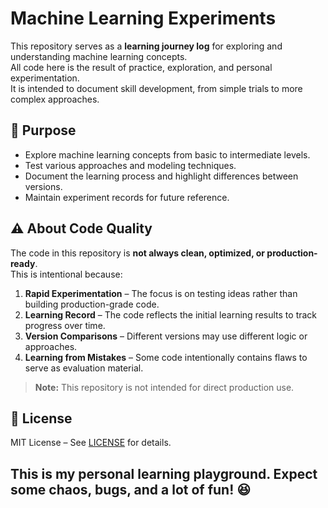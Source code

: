 # Machine Learning Experiments

This repository serves as a **learning journey log** for exploring and understanding machine learning concepts.  
All code here is the result of practice, exploration, and personal experimentation.  
It is intended to document skill development, from simple trials to more complex approaches.

## 🎯 Purpose
- Explore machine learning concepts from basic to intermediate levels.
- Test various approaches and modeling techniques.
- Document the learning process and highlight differences between versions.
- Maintain experiment records for future reference.

## ⚠️ About Code Quality
The code in this repository is **not always clean, optimized, or production-ready**.  
This is intentional because:
1. **Rapid Experimentation** – The focus is on testing ideas rather than building production-grade code.
2. **Learning Record** – The code reflects the initial learning results to track progress over time.
3. **Version Comparisons** – Different versions may use different logic or approaches.
4. **Learning from Mistakes** – Some code intentionally contains flaws to serve as evaluation material.

> **Note:** This repository is not intended for direct production use.



## 📜 License
MIT License – See [LICENSE](LICENSE) for details.

## This is my personal learning playground. Expect some chaos, bugs, and a lot of fun! 😆
